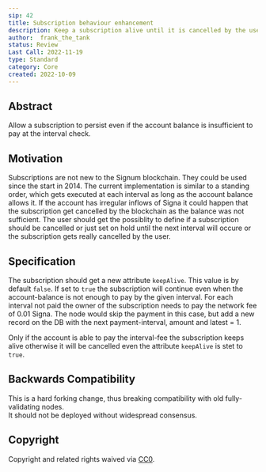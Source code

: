 ```yaml
---
sip: 42
title: Subscription behaviour enhancement
description: Keep a subscription alive until it is cancelled by the user
author:  frank_the_tank
status: Review
Last Call: 2022-11-19
type: Standard
category: Core
created: 2022-10-09
---
```

## Abstract
Allow a subscription to persist even if the account balance is insufficient to pay at the interval check.

## Motivation
Subscriptions are not new to the Signum blockchain. They could be used since the start in 2014. The current implementation is similar to a standing order, which gets executed at each interval as long as the account balance allows it. If the account has irregular inflows of Signa it could happen that the subscription get cancelled by the blockchain as the balance was not sufficient. The user should get the possiblity to define if a subscription should be cancelled or just set on hold until the next interval will occure or the subscription gets really cancelled by the user. 

## Specification
The subscription should get a new attribute `keepAlive`. This value is by default `false`. 
If set to `true` the subscription will continue even when the account-balance is not enough to pay by the given interval.
For each interval not paid the owner of the subscription needs to pay the network fee of 0.01 Signa.
The node would skip the payment in this case, but add a new record on the DB with the next payment-interval, amount and latest = 1.

Only if the account is able to pay the interval-fee the subscription keeps alive otherwise it will be cancelled even the attribute `keepAlive` is stet to `true`.


## Backwards Compatibility  
This is a hard forking change, thus breaking compatibility with old fully-validating nodes.  
It should not be deployed without widespread consensus.

## Copyright
Copyright and related rights waived via [CC0](https://creativecommons.org/publicdomain/zero/1.0/).
